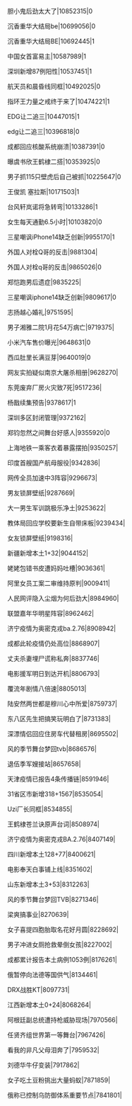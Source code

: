 胆小鬼后劲太大了|10852315|0

沉香重华大结局be|10699056|0

沉香重华大结局BE|10692445|1

中国女首富易主|10587989|1

深圳新增87例阳性|10537451|1

航天员和晨昏线同框|10492025|0

指环王力量之戒终于来了|10474221|1

EDG让二追三|10447015|1

edg让二追三|10396818|0

成都回应核酸系统崩溃|10387391|0

曝虞书欣王鹤棣二搭|10353925|0

男子抓115只壁虎后自己被抓|10225647|0

王俊凯 塞拉斯|10171503|1

台风轩岚诺将急转弯|10133286|1

女生每天通勤6.5小时|10103820|0

三星嘲讽iPhone14缺乏创新|9955170|1

外国人对栓Q哥的反击|9881304|

外国人对栓q哥的反击|9865026|0

郑恺跑男后遗症|9835225|

三星嘲讽iphone14缺乏创新|9809617|0

志扬越心婚礼|9751595|

男子湘雅二院1月花54万病亡|9719375|

小米汽车售价曝光|9648631|0

西瓜肚里长满豆芽|9640019|0

网友实拍疑似南京大屠杀相册|9628270|

东莞废弃厂房火灾致7死|9517236|

杨戬续集预告|9378617|1

深圳多区封闭管理|9372162|

郑钧忽然之间舞台好感人|9355920|0

上海地铁一乘客衣着暴露摆拍|9350257|

印度首艘国产航母服役|9342836|

网传全员加速中3阵容|9296673|

男友锁屏壁纸|9287669|

大一男生军训跳极乐净土|9253622|

教体局回应学校要新生自带床板|9239434|

女友锁屏壁纸|9198316|

新疆新增本土1+32|9044152|

姥姥包错书皮遭妈妈吐槽|9036361|

阿里女员工案二审维持原判|9009411|

人民网评隐入尘烟为何后劲大|8984960|

联盟嘉年华明星阵容|8962462|

济宁疫情为奥密克戎ba.2.76|8908942|

成都此轮疫情仍处高位|8868907|

丈夫杀妻埋尸谎称私奔|8837746|

电影援军明日到达开机|8806793|

覆流年剧情八倍速|8805013|

陆安然两世都是穆川心中所爱|8759737|

东八区先生把搞笑玩明白了|8731383|

深漂情侣回应住房车代替租房|8695502|

风的季节舞台梦回tvb|8686576|

退伍季军嫂接站|8657658|

天津疫情已报告4条传播链|8591946|

31省区市新增318+1567|8535054|

Uzi厂长同框|8534855|

王鹤棣苍兰诀原声台词|8508974|

济宁疫情为奥密克戎BA.2.76|8407149|

四川新增本土128+77|8400621|

电影奉天白事铺上线|8351602|

山东新增本土3+53|8312263|

风的季节舞台梦回TVB|8271346|

梁爽搞事业|8270639|

女子喜提四胞胎取名花好月圆|8228692|

男子冲进女厕抢救晕倒女孩|8227002|

成都累计报告本土病例1053例|8176261|

俄暂停向法德等国供气|8134461|

DRX战胜KT|8097731|

江西新增本土0+24|8068264|

阿根廷副总统遭持枪威胁现场|7970566|

任贤齐组世界第一等舞台|7967426|

看我的非凡父母泪奔了|7959532|

刘德华牛仔变装|7917862|

女子吃土豆粉挑出大量蚂蚁|7871859|

俄称已控制乌防御体系重要节点|7841801|


